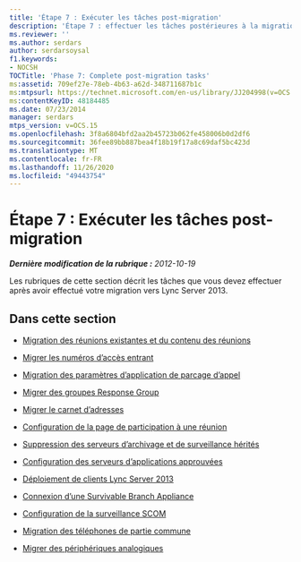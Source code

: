 ```yaml
---
title: 'Étape 7 : Exécuter les tâches post-migration'
description: 'Étape 7 : effectuer les tâches postérieures à la migration.'
ms.reviewer: ''
ms.author: serdars
author: serdarsoysal
f1.keywords:
- NOCSH
TOCTitle: 'Phase 7: Complete post-migration tasks'
ms:assetid: 709ef27e-78eb-4b63-a62d-348711687b1c
ms:mtpsurl: https://technet.microsoft.com/en-us/library/JJ204998(v=OCS.15)
ms:contentKeyID: 48184485
ms.date: 07/23/2014
manager: serdars
mtps_version: v=OCS.15
ms.openlocfilehash: 3f8a6804bfd2aa2b45723b062fe458006b0d2df6
ms.sourcegitcommit: 36fee89bb887bea4f18b19f17a8c69daf5bc423d
ms.translationtype: MT
ms.contentlocale: fr-FR
ms.lasthandoff: 11/26/2020
ms.locfileid: "49443754"
---
```

# <a name="phase-7-complete-post-migration-tasks"></a>Étape 7 : Exécuter les tâches post-migration

<div data-xmlns="http://www.w3.org/1999/xhtml">

<div class="topic" data-xmlns="http://www.w3.org/1999/xhtml" data-msxsl="urn:schemas-microsoft-com:xslt" data-cs="https://msdn.microsoft.com/">

<div data-asp="https://msdn2.microsoft.com/asp">



</div>

<div id="mainSection">

<div id="mainBody">

<span> </span>

_**Dernière modification de la rubrique :** 2012-10-19_

Les rubriques de cette section décrit les tâches que vous devez effectuer après avoir effectué votre migration vers Lync Server 2013.

<div>

## <a name="in-this-section"></a>Dans cette section

  - [Migration des réunions existantes et du contenu des réunions](migrate-existing-meetings-and-meeting-content.md)

  - [Migrer les numéros d’accès entrant](migrate-dial-in-access-numbers.md)

  - [Migration des paramètres d’application de parcage d’appel](migrate-call-park-application-settings.md)

  - [Migrer des groupes Response Group](migrate-response-groups.md)

  - [Migrer le carnet d’adresses](migrate-address-book.md)

  - [Configuration de la page de participation à une réunion](configure-the-meeting-join-page.md)

  - [Suppression des serveurs d’archivage et de surveillance hérités](remove-legacy-archiving-and-monitoring-servers.md)

  - [Configuration des serveurs d’applications approuvées](configure-trusted-application-servers.md)

  - [Déploiement de clients Lync Server 2013](deploy-lync-server-2013-clients.md)

  - [Connexion d’une Survivable Branch Appliance](connect-a-survivable-branch-appliance.md)

  - [Configuration de la surveillance SCOM](configure-scom-monitoring.md)

  - [Migration des téléphones de partie commune](migrate-common-area-phones.md)

  - [Migrer des périphériques analogiques](migrate-analog-devices.md)

</div>

</div>

<span> </span>

</div>

</div>

</div>

